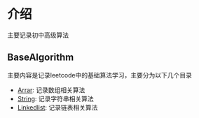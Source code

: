 # 介绍
主要记录初中高级算法

## BaseAlgorithm
主要内容是记录leetcode中的基础算法学习，主要分为以下几个目录  
- [Arrar](./BaseAlgorithm/Array): 记录数组相关算法 
- [String](./BaseAlgorithm/String): 记录字符串相关算法 
- [Linkedlist](./BaseAlgorithm/String): 记录链表相关算法 